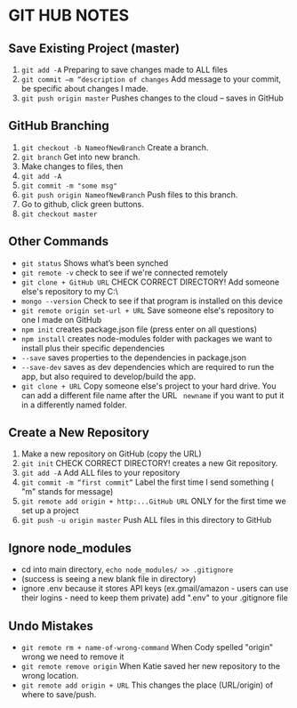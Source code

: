 # GIT HUB NOTES

## Save Existing Project (master)
1. `git add -A` Preparing to save changes made to ALL files
2. `git commit –m “description of changes` Add message to your commit, be specific about changes I made.
4. `git push origin master` Pushes changes to the cloud – saves in GitHub

## GitHub Branching
1. `git checkout -b NameofNewBranch` Create a branch.
2. `git branch` Get into new branch.
3. Make changes to files, then
4. `git add -A`
5. `git commit -m "some msg"`
6. `git push origin NameofNewBranch` Push files to this branch.
7. Go to github, click green buttons.
8. `git checkout master`

## Other Commands
- `git status` Shows what’s been synched
- `git remote -v` check to see if we're connected remotely
- `git clone + GitHub URL` CHECK CORRECT DIRECTORY! Add someone else's repository to my C:\
- `mongo --version` Check to see if that program is installed on this device
- `git remote origin set-url + URL` Save someone else's repository to one I made on GitHub
- `npm init` creates package.json file (press enter on all questions)
- `npm install` creates node-modules folder with packages we want to install plus their specific dependencies
- `--save` saves properties to the dependencies in package.json
- `--save-dev` saves as dev dependencies which are required to run the app, but also required to develop/build the app.
- `git clone + URL` Copy someone else's project to your hard drive. You can add a different file name after the URL ` newname` if you want to put it in a differently named folder.

## Create a New Repository
1. Make a new repository on GitHub (copy the URL)
2. `git init` CHECK CORRECT DIRECTORY! creates a new Git repository.
3. `git add -A` Add ALL files to your repository
4. `git commit -m “first commit”` Label the first time I send something  ( "m" stands for message)
5. `git remote add origin + http:...GitHub URL` ONLY for the first time we set up a project
6. `git push -u origin master` Push ALL files in this directory to GitHub

## Ignore node_modules
- cd into main directory, `echo node_modules/ >> .gitignore`
- (success is seeing a new blank file in directory)
- ignore .env because it stores API keys (ex.gmail/amazon - users can use their logins - need to keep them private) add ".env" to your .gitignore file

## Undo Mistakes
- `git remote rm + name-of-wrong-command` When Cody spelled "origin" wrong we need to remove it
- `git remote remove origin` When Katie saved her new repository to the wrong location.
- `git remote add origin + URL` This changes the place (URL/origin) of where to save/push.
